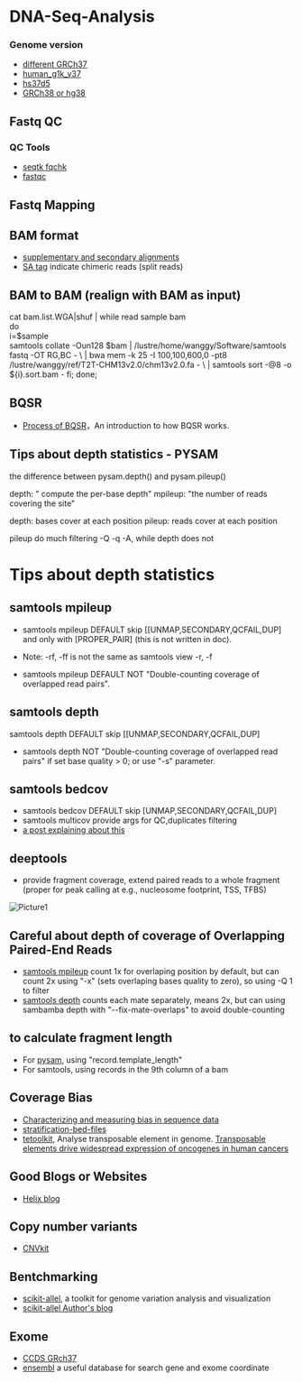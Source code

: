 # DNA-Seq-Analysis

### Genome version
* [different GRCh37](https://gatk.broadinstitute.org/hc/en-us/articles/360035890711)
* [human_g1k_v37](ftp://ftp.ncbi.nlm.nih.gov/1000genomes/ftp/technical/reference/human_g1k_v37.fasta.gz)
* [hs37d5](ftp://ftp.1000genomes.ebi.ac.uk/vol1/ftp/technical/reference/phase2_reference_assembly_sequence/hs37d5.fa.gz)
* [GRCh38 or hg38](ftp://ftp.ncbi.nlm.nih.gov/genomes/all/GCA/000/001/405/GCA_000001405.15_GRCh38/seqs_for_alignment_pipelines.ucsc_ids/GCA_000001405.15_GRCh38_no_alt_analysis_set.fna.gz)
 

## Fastq QC
### QC Tools
* [seqtk fqchk](https://blog.liang2.tw/posts/2015/09/seqtk/)
* [fastqc](https://github.com/s-andrews/FastQC)

## Fastq Mapping
## BAM format
* [supplementary and secondary alignments](https://www.cnblogs.com/timeisbiggestboss/p/8856888.html)
* [SA tag](https://www.biostars.org/p/116201/) indicate chimeric reads (split reads)

## BAM to BAM (realign with BAM as input)

cat bam.list.WGA|shuf | while read sample bam  
do  
    i=$sample  
    samtools collate -Oun128 $bam | /lustre/home/wanggy/Software/samtools fastq -OT RG,BC - \ 
  | bwa mem -k 25 -I 100,100,600,0 -pt8 /lustre/wanggy/ref/T2T-CHM13v2.0/chm13v2.0.fa - \ 
  | samtools sort -@8 -o ${i}.sort.bam - 
    fi; 
done; 

## BQSR
* [Process of BQSR](http://zenfractal.com/2014/01/25/bqsr/)，An introduction to how BQSR works.
## Tips about depth statistics - PYSAM
the difference between pysam.depth() and pysam.pileup()

depth: " compute the per-base depth"
mpileup: "the number of reads covering the site" 

depth: bases cover at each position
pileup: reads cover at each position

pileup do much filtering -Q -q -A, while depth does not 

# Tips about depth statistics

## samtools mpileup
* samtools mpileup DEFAULT skip [[UNMAP,SECONDARY,QCFAIL,DUP] and only with [PROPER_PAIR] (this is not written in doc).
* Note: -rf, -ff is not the same as samtools view -r, -f

* samtools mpileup DEFAULT NOT "Double-counting coverage of overlapped read pairs".

## samtools depth
samtools depth DEFAULT skip [[UNMAP,SECONDARY,QCFAIL,DUP]
* samtools depth NOT "Double-counting coverage of overlapped read pairs" if set base quality > 0; or use "-s" parameter.

## samtools bedcov
* samtools bedcov DEFAULT skip [UNMAP,SECONDARY,QCFAIL,DUP]
* samtools multicov provide args for QC,duplicates filtering
* [a post explaining about this](https://www.biostars.org/p/195497/)

## deeptools
* provide fragment coverage, extend paired reads to a whole fragment (proper for peak calling at e.g., nucleosome footprint, TSS, TFBS)

![Picture1](https://user-images.githubusercontent.com/28535831/169742275-974a06f8-c563-4223-a4e5-84d29c152ed1.png)


## Careful about depth of coverage of Overlapping Paired-End Reads
* [samtools mpileup](https://www.biostars.org/p/87299/#284421) count 1x for overlaping position by default, but can count 2x using "-x" (sets overlaping bases quality to zero), so using -Q 1 to filter
* [samtools depth](https://www.biostars.org/p/323047/) counts each mate separately, means 2x, but can using sambamba depth with "--fix-mate-overlaps" to avoid double-counting
## to calculate fragment length
* For [pysam](https://www.biostars.org/p/312885/), using "record.template_length"
* For samtools, using records in the 9th column of a bam

## Coverage Bias
* [Characterizing and measuring bias in sequence data](https://genomebiology.biomedcentral.com/articles/10.1186/gb-2013-14-5-r51)
* [stratification-bed-files](https://github.com/ga4gh/benchmarking-tools/tree/master/resources/stratification-bed-files)
* [tetoolkit](https://github.com/mhammell-laboratory/tetoolkit), Analyse transposable element in genome. [Transposable elements drive widespread expression of oncogenes in human cancers](https://sci-hub.tw/10.1038/s41588-019-0373-3)

## Good Blogs or Websites
* [Helix blog](https://blog.helix.com/blog/)


## Copy number variants
* [CNVkit](https://github.com/etal/cnvkit)

## Bentchmarking
* [scikit-allel](https://scikit-allel.readthedocs.io/en/stable/stats/mendel.html), a toolkit for genome variation analysis and visualization
* [scikit-allel Author's blog](https://alimanfoo.github.io/)

## Exome
* [CCDS GRch37](ftp://ftp.ncbi.nih.gov/pub/CCDS/archive/Hs37.3/)
* [ensembl](http://asia.ensembl.org/Homo_sapiens/Gene/Summary?db=core;g=ENSG00000221957;r=19:54832676-54848569) a useful database for search gene and exome coordinate

